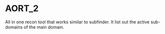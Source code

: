 # AORT_2
All in one recon tool that works similar to subfinder. It list out the active sub-domains of the main domain.
